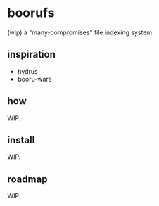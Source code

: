 # boorufs

(wip) a "many-compromises" file indexing system

## inspiration

- hydrus
- booru-ware

## how

WIP.

## install

WIP.

## roadmap

WIP.
